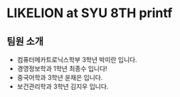 # LIKELION at SYU 8TH printf
## 팀원 소개
- 컴퓨터메카트로닉스학부 3학년 박미란 입니다.
- 경영정보학과 1학년 최종수 입니다!
- 중국어학과 3학년 윤채은 입니다.
- 보건관리학과 3학년 김지우 입니다.
